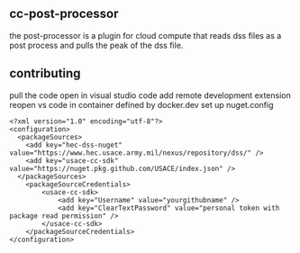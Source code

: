 ## cc-post-processor
the post-processor is a plugin for cloud compute that reads dss files as a post process and pulls the peak of the dss file. 

## contributing
pull the code
open in visual studio code
add remote development extension
reopen vs code in container defined by docker.dev
set up nuget.config
```
<?xml version="1.0" encoding="utf-8"?>
<configuration>
  <packageSources>
    <add key="hec-dss-nuget" value="https://www.hec.usace.army.mil/nexus/repository/dss/" />
    <add key="usace-cc-sdk" value="https://nuget.pkg.github.com/USACE/index.json" />
  </packageSources>
    <packageSourceCredentials>
        <usace-cc-sdk>
            <add key="Username" value="yourgithubname" />
            <add key="ClearTextPassword" value="personal token with package read permission" />
        </usace-cc-sdk>
    </packageSourceCredentials>
</configuration>
```